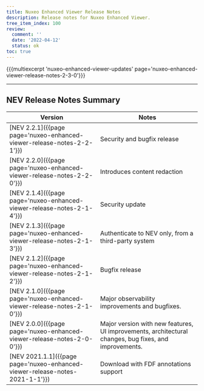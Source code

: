 ```yaml
---
title: Nuxeo Enhanced Viewer Release Notes
description: Release notes for Nuxeo Enhanced Viewer.
tree_item_index: 100
review:
  comment: ''
  date: '2022-04-12'
  status: ok
toc: true
---
```



{{{multiexcerpt 'nuxeo-enhanced-viewer-updates' page='nuxeo-enhanced-viewer-release-notes-2-3-0'}}}

---

## NEV Release Notes Summary

<!-- | [NEV 2.3.0]({{page page='nuxeo-enhanced-viewer-release-notes-2-3-0'}})   | Improves compatibility when viewing microsoft office files            | -->

| Version                                                                       | Notes                                                                      |
| ----------------------------------------------------------------------------- | -------------------------------------------------------------------------- |
| [NEV 2.2.1]({{page page='nuxeo-enhanced-viewer-release-notes-2-2-1'}})        | Security and bugfix release                                                             |
| [NEV 2.2.0]({{page page='nuxeo-enhanced-viewer-release-notes-2-2-0'}})        | Introduces content redaction                                               |
| [NEV 2.1.4]({{page page='nuxeo-enhanced-viewer-release-notes-2-1-4'}})        | Security update                                                            |
| [NEV 2.1.3]({{page page='nuxeo-enhanced-viewer-release-notes-2-1-3'}})        | Authenticate to NEV only, from a third-party system                        |
| [NEV 2.1.2]({{page page='nuxeo-enhanced-viewer-release-notes-2-1-2'}})        | Bugfix release                                                             |
| [NEV 2.1.0]({{page page='nuxeo-enhanced-viewer-release-notes-2-1-0'}})        | Major observability improvements and bugfixes.                             |
| [NEV 2.0.0]({{page page='nuxeo-enhanced-viewer-release-notes-2-0-0'}})        | Major version with new features, UI improvements, architectural changes, bug fixes, and improvements. |
| [NEV 2021.1.1]({{page page='nuxeo-enhanced-viewer-release-notes-2021-1-1'}})  | Download with FDF annotations support                                      |
